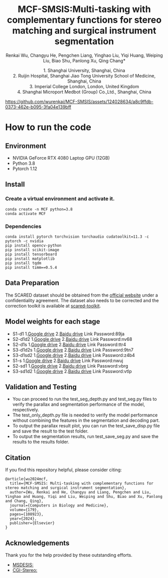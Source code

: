 <p align="center">
  <h1 align="center">MCF-SMSIS:Multi-tasking with complementary
functions for stereo matching and surgical
instrument segmentation</h1>
  <p align="center">
    Renkai Wu, Changyu He, Pengchen Liang, Yinghao Liu, Yiqi Huang, Weiping Liu, 
    Biao Shu, Panlong Xu, Qing Chang*    
  </p>
    <p align="center">
      1. Shanghai University, Shanghai, China</br>
      2. Ruijin Hospital, Shanghai Jiao Tong University School of Medicine, Shanghai, China</br>
      3. Imperial College London, London, United Kingdom</br>
      4. Shanghai Microport Medbot (Group) Co.,Ltd., Shanghai, China</br>
  </p>
</p>

https://github.com/wurenkai/MCF-SMSIS/assets/124028634/a8c9ffdb-0373-462e-b095-3fa04e139bff


# How to run the code

## Environment
* NVIDIA GeForce RTX 4080 Laptop GPU (12GB)
* Python 3.8
* Pytorch 1.12

## Install

### Create a virtual environment and activate it.

```
conda create -n MCF python=3.8
conda activate MCF
```
### Dependencies

```
conda install pytorch torchvision torchaudio cudatoolkit=11.3 -c pytorch -c nvidia
pip install opencv-python
pip install scikit-image
pip install tensorboard
pip install matplotlib 
pip install tqdm
pip install timm==0.5.4
```

## Data Preparation
The SCARED dataset should be obtained from the [official website](https://endovissub2019-scared.grand-challenge.org) under a confidentiality agreement. The dataset also needs to be corrected and the correction toolkit is available at [scared-toolkit](https://github.com/dimitrisPs/scared_toolkit).

## Model weights for each stage
* S1-d1 1.[Google drive](https://drive.google.com/drive/folders/1B6wKN1_tN73lIU8A7fqttS1o_dYuuHjV?usp=sharing) 2.[Baidu drive](https://pan.baidu.com/s/10pc3kzAjKox0-X3tAr09AQ) Link Password:89ja
* S2-d1d2 1.[Google drive](https://drive.google.com/drive/folders/15zBJQlJAY9fUVwt30jIhhd3C3zKaEk3r?usp=sharing) 2.[Baidu drive](https://pan.baidu.com/s/1tN-gPFF5vpsvA2nDUxkIiQ) Link Password:nv68
* S2-d1s 1.[Google drive](https://drive.google.com/drive/folders/1Sp5056xOPavbX5PVq34qGqRqjU-gKls8?usp=sharing) 2.[Baidu drive](https://pan.baidu.com/s/1hsVqstrlpyKTrm7z9Z4AhQ) Link Password:ttr4
* S3-d1d2s 1.[Google drive](https://drive.google.com/drive/folders/1oPuwWfIxo7OuY_UtyATKb6K2vqvbOL5z?usp=sharing) 2.[Baidu drive](https://pan.baidu.com/s/14vDAdKWgtQ0yjMUQm7LwhQ) Link Password:9tn7
* S3-d1sd2 1.[Google drive](https://drive.google.com/drive/folders/1PbDCOqdT6aeYEJAxG_C3GXNXAhr1FobR?usp=sharing) 2.[Baidu drive](https://pan.baidu.com/s/1oHL0VyzA-Q5QwketT_BH6Q) Link Password:z4b4
* S1-s 1.[Google drive](https://drive.google.com/drive/folders/1hv40OOrS5A1585spTk9FswUvguYpLx3F?usp=sharing) 2.[Baidu drive](https://pan.baidu.com/s/1MHDzuRN_aBYXBx8BOpBQKA) Link Password:nwuj
* S2-sd1 1.[Google drive](https://drive.google.com/drive/folders/1RRWrirmgoC71DX-JCXfjGv2yftXUCfFQ?usp=sharing) 2.[Baidu drive](https://pan.baidu.com/s/1uf9lwODpyFqHwVjZSBI8OQ) Link Password:vbrg
* S3-sd1d2 1.[Google drive](https://drive.google.com/drive/folders/1MLZ1u2s1gljPPEwfI4u_Qo8wMLoNL9NV?usp=sharing) 2.[Baidu drive](https://pan.baidu.com/s/1n56244Umq3MVemcgQgBYQg) Link Password:vtlp


## Validation and Testing
* You can proceed to run the test_seg_depth.py and test_seg.py files to verify the parallax and segmentation performance of the model, respectively.
* The test_only_depth.py file is needed to verify the model performance without combining the features in the segmentation and decoding part.
* To output the parallax result plot, you can run the test_save_disp.py file and save the result to the test folder.
* To output the segmentation results, run test_save_seg.py and save the results to the results folder.

## Citation
If you find this repository helpful, please consider citing:
```
@article{wu2024mcf,
  title={MCF-SMSIS: Multi-tasking with complementary functions for stereo matching and surgical instrument segmentation},
  author={Wu, Renkai and He, Changyu and Liang, Pengchen and Liu, Yinghao and Huang, Yiqi and Liu, Weiping and Shu, Biao and Xu, Panlong and Chang, Qing},
  journal={Computers in Biology and Medicine},
  volume={179},
  pages={108923},
  year={2024},
  publisher={Elsevier}
}
```

## Acknowledgements
Thank you for the help provided by these outstanding efforts.
* [MSDESIS:](https://github.com/dimitrisPs/msdesis)
* [CGI-Stereo:](https://github.com/gangweiX/CGI-Stereo)
